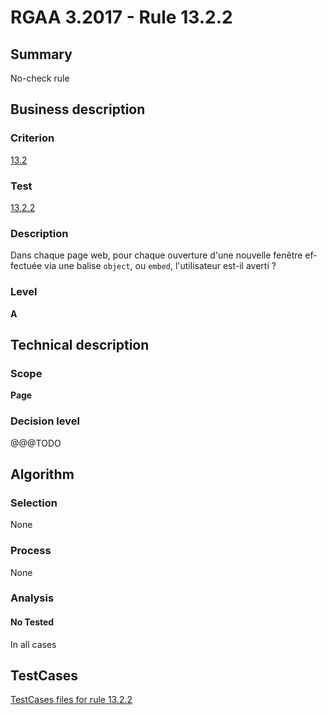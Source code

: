 # RGAA 3.2017 - Rule 13.2.2

## Summary
No-check rule


## Business description

### Criterion
[13.2](http://references.modernisation.gouv.fr/rgaa-accessibilite/criteres.html#crit-13-2)

### Test
[13.2.2](http://references.modernisation.gouv.fr/rgaa-accessibilite/criteres.html#test-13-2-2)

### Description
<div lang="fr">Dans chaque page web, pour chaque ouverture d'une nouvelle fen&#xEA;tre effectu&#xE9;e via une balise <code lang="en">object</code>, ou <code lang="en">embed</code>, l'utilisateur est-il averti&nbsp;?</div>

### Level
**A**


## Technical description

### Scope
**Page**

### Decision level
@@@TODO


## Algorithm

### Selection
None

### Process
None

### Analysis

#### No Tested
In all cases


##  TestCases

[TestCases files for rule 13.2.2](https://github.com/Asqatasun/Asqatasun/tree/develop/rules/rules-rgaa3.2017/src/test/resources/testcases/rgaa32017/Rgaa32017Rule130202/)


